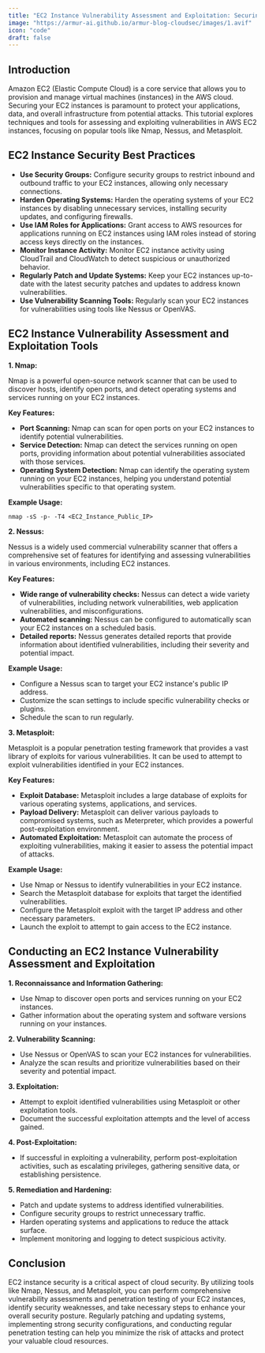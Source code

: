 ```yaml
---
title: "EC2 Instance Vulnerability Assessment and Exploitation: Securing Your AWS Compute Resources"
image: "https://armur-ai.github.io/armur-blog-cloudsec/images/1.avif"
icon: "code"
draft: false
---
```


## Introduction

Amazon EC2 (Elastic Compute Cloud) is a core service that allows you to provision and manage virtual machines (instances) in the AWS cloud.  Securing your EC2 instances is paramount to protect your applications, data, and overall infrastructure from potential attacks. This tutorial explores techniques and tools for assessing and exploiting vulnerabilities in AWS EC2 instances, focusing on popular tools like Nmap, Nessus, and Metasploit. 

## EC2 Instance Security Best Practices

* **Use Security Groups:**  Configure security groups to restrict inbound and outbound traffic to your EC2 instances, allowing only necessary connections.
* **Harden Operating Systems:**  Harden the operating systems of your EC2 instances by disabling unnecessary services, installing security updates, and configuring firewalls.
* **Use IAM Roles for Applications:**  Grant access to AWS resources for applications running on EC2 instances using IAM roles instead of storing access keys directly on the instances.
* **Monitor Instance Activity:**  Monitor EC2 instance activity using CloudTrail and CloudWatch to detect suspicious or unauthorized behavior.
* **Regularly Patch and Update Systems:**  Keep your EC2 instances up-to-date with the latest security patches and updates to address known vulnerabilities.
* **Use Vulnerability Scanning Tools:** Regularly scan your EC2 instances for vulnerabilities using tools like Nessus or OpenVAS.


## EC2 Instance Vulnerability Assessment and Exploitation Tools

**1. Nmap:**

Nmap is a powerful open-source network scanner that can be used to discover hosts, identify open ports, and detect operating systems and services running on your EC2 instances.

**Key Features:**

* **Port Scanning:** Nmap can scan for open ports on your EC2 instances to identify potential vulnerabilities.
* **Service Detection:** Nmap can detect the services running on open ports, providing information about potential vulnerabilities associated with those services.
* **Operating System Detection:** Nmap can identify the operating system running on your EC2 instances, helping you understand potential vulnerabilities specific to that operating system.

**Example Usage:**

```
nmap -sS -p- -T4 <EC2_Instance_Public_IP>
```

**2. Nessus:**

Nessus is a widely used commercial vulnerability scanner that offers a comprehensive set of features for identifying and assessing vulnerabilities in various environments, including EC2 instances.

**Key Features:**

* **Wide range of vulnerability checks:** Nessus can detect a wide variety of vulnerabilities, including network vulnerabilities, web application vulnerabilities, and misconfigurations.
* **Automated scanning:** Nessus can be configured to automatically scan your EC2 instances on a scheduled basis.
* **Detailed reports:** Nessus generates detailed reports that provide information about identified vulnerabilities, including their severity and potential impact.

**Example Usage:**

* Configure a Nessus scan to target your EC2 instance's public IP address.
* Customize the scan settings to include specific vulnerability checks or plugins.
* Schedule the scan to run regularly.

**3. Metasploit:**

Metasploit is a popular penetration testing framework that provides a vast library of exploits for various vulnerabilities. It can be used to attempt to exploit vulnerabilities identified in your EC2 instances.

**Key Features:**

* **Exploit Database:** Metasploit includes a large database of exploits for various operating systems, applications, and services.
* **Payload Delivery:** Metasploit can deliver various payloads to compromised systems, such as Meterpreter, which provides a powerful post-exploitation environment.
* **Automated Exploitation:** Metasploit can automate the process of exploiting vulnerabilities, making it easier to assess the potential impact of attacks.

**Example Usage:**

* Use Nmap or Nessus to identify vulnerabilities in your EC2 instance.
* Search the Metasploit database for exploits that target the identified vulnerabilities.
* Configure the Metasploit exploit with the target IP address and other necessary parameters.
* Launch the exploit to attempt to gain access to the EC2 instance.


## Conducting an EC2 Instance Vulnerability Assessment and Exploitation

**1.  Reconnaissance and Information Gathering:**

* Use Nmap to discover open ports and services running on your EC2 instances.
* Gather information about the operating system and software versions running on your instances.

**2. Vulnerability Scanning:**

* Use Nessus or OpenVAS to scan your EC2 instances for vulnerabilities.
* Analyze the scan results and prioritize vulnerabilities based on their severity and potential impact.

**3. Exploitation:**

* Attempt to exploit identified vulnerabilities using Metasploit or other exploitation tools.
* Document the successful exploitation attempts and the level of access gained.

**4. Post-Exploitation:**

* If successful in exploiting a vulnerability, perform post-exploitation activities, such as escalating privileges, gathering sensitive data, or establishing persistence.

**5. Remediation and Hardening:**

* Patch and update systems to address identified vulnerabilities.
* Configure security groups to restrict unnecessary traffic.
* Harden operating systems and applications to reduce the attack surface.
* Implement monitoring and logging to detect suspicious activity.

## Conclusion

EC2 instance security is a critical aspect of cloud security. By utilizing tools like Nmap, Nessus, and Metasploit, you can perform comprehensive vulnerability assessments and penetration testing of your EC2 instances, identify security weaknesses, and take necessary steps to enhance your overall security posture. Regularly patching and updating systems, implementing strong security configurations, and conducting regular penetration testing can help you minimize the risk of attacks and protect your valuable cloud resources.
